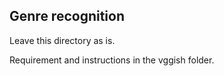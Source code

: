 ## Genre recognition

Leave this directory as is.

Requirement and instructions in the vggish folder.
